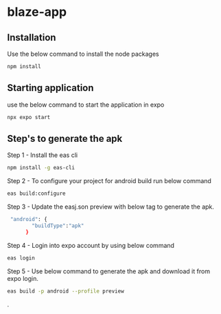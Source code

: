 # blaze-app

## Installation

Use the below command to install the node packages

```bash
npm install
```

## Starting application

use the below command to start the application in expo

```bash
npx expo start
```

## Step's to generate the apk

Step 1 -  Install the eas cli

```bash
npm install -g eas-cli
```

Step 2 - To configure your project for android build run below command

```bash
eas build:configure
```

Step 3 - Update the easj.son preview with below tag to generate the apk.

```bash
 "android": {
        "buildType":"apk"
      }
```

Step 4 - Login into expo account by using below command

```bash
eas login
```

Step 5 -  Use below command to generate the apk and download it from expo login.

```bash
eas build -p android --profile preview
```
.



